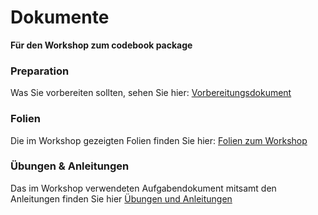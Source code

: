 # Dokumente
__Für den Workshop zum codebook package__

### Preparation
Was Sie vorbereiten sollten, sehen Sie hier: [Vorbereitungsdokument](https://raw.githack.com/j-5chneider/howR/main/9_codebook_package/codebook_preparation.html)

### Folien
Die im Workshop gezeigten Folien finden Sie hier: [Folien zum Workshop](https://raw.githack.com/j-5chneider/howR/main/9_codebook_package/codebbok_slides.html#/title-slide)

### Übungen & Anleitungen
Das im Workshop verwendeten Aufgabendokument mitsamt den Anleitungen finden Sie hier [Übungen und Anleitungen](https://raw.githack.com/j-5chneider/howR/main/9_codebook_package/codebook_exercises.html)